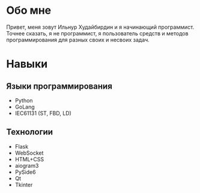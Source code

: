 # Обо мне
Привет, меня зовут Ильнур Худайбирдин и я начинающий программист.
Точнее сказать, я не программист, я пользователь средств и методов программирования для разных своих и несвоих задач.
# Навыки
## Языки программирования
* Python
* GoLang
* IEC61131 (ST, FBD, LD)
## Технологии
* Flask
* WebSocket
* HTML+CSS
* aiogram3
* PySide6
* Qt
* Tkinter
